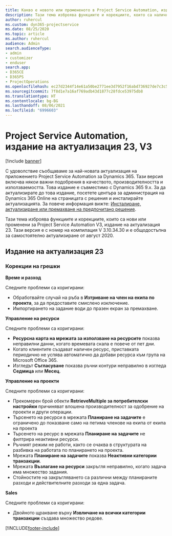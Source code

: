 ```yaml
---
title: Какво е новото или промененото в Project Service Automation, издание на актуализация 23, V3
description: Тази тема изброява функциите и корекциите, които са налични в Project Service Automation V3, издание на актуализация 23, V3.
author: ruhercul
ms.custom: dyn365-projectservice
ms.date: 08/25/2020
ms.topic: article
ms.author: ruhercul
audience: Admin
search.audienceType:
- admin
- customizer
- enduser
search.app:
- D365CE
- D365PS
- ProjectOperations
ms.openlocfilehash: ec27d2344f14e61a50be2771ee3d7952f16abd736927de7c3c5a019351a3e067
ms.sourcegitcommit: 7f8d1e7a16af769adb43d1877c28fdce53975db8
ms.translationtype: HT
ms.contentlocale: bg-BG
ms.lasthandoff: 08/06/2021
ms.locfileid: "6996603"
---
```

# <a name="project-service-automation-update-release-23-v3"></a>Project Service Automation, издание на актуализация 23, V3

[!include [banner](../includes/psa-now-project-operations.md)]

С удоволствие съобщаваме за най-новата актуализация на приложението Project Service Automation за Dynamics 365. Тази версия включва някои важни подобрения в качеството, производителността и използваемостта. Това издание е съвместимо с Dynamics 365 9.x. За да актуализирате до това издание, посетете центъра за администрация на Dynamics 365 Online на страницата с решения и инсталирайте актуализацията. За повече информация вижте: [Инсталиране, актуализиране или премахване на предпочитано решение](/power-platform/admin/install-remove-preferred-solution).

Тази тема изброява функциите и корекциите, които са нови или променени за Project Service Automation V3, издание на актуализация 23. Тази версия е с номер на компилация V 3.10.34.30 и е общодостъпна за самостоятелно актуализиране от август 2020.

## <a name="update-release-23"></a>Издание на актуализация 23

### <a name="bug-fixes"></a>Корекции на грешки

**Време и разход**

Следните проблеми са коригирани:
- Обработвайте случай на ръба в **Изтриване на член на екипа по проекта**, за да предоставите смислено изключение.
- Импортирането на задание води до празен екран за премахване.

**Управление на ресурси**

Следните проблеми са коригирани:

- **Ресурсна карта на мрежата за използване на ресурсите** показва неправилни данни, когато времевата скала е повече от пет дни.
- Когато клиентите създават наличен ресурс, приставката периодично не успява автоматично да добави ресурса към група на Microsoft Office 365.
- Изгледът **Съгласуване** показва ръчни контури неправилно в изгледа **Седмица** или **Месец**.

**Управление на проекти**

Следните проблеми са коригирани:

- Прекомерен брой обекти **RetrieveMultiple за потребителски настройки** причиняват влошена производителност за одобрение на проекти и други операции.
- Търсенето на ресурси в мрежата **Планиране на задачите** е ограничено до показване само на петима членове на екипа от екипа на проекта 
- Търсенето на ресурс в мрежата **Планиране на задачите** не филтрира неактивни ресурси.
- Ръчният режим не работи, както се очаква в структурата на разбивка на работата по планирането на проекта.
- Мрежата **Планиране на задачите** показва **Неактивни категории транзакции**.
- Мрежата **Възлагане на ресурси** закръгля неправилно, когато задача има множество задания.
- Стойностите на закръгляването са различни между планираните разходи и действителните разходи за една задача.

**Sales**

Следните проблеми са коригирани:

- Двойното щракване върху **Извличане на всички категории транзакции** създава множество редове.


[!INCLUDE[footer-include](../includes/footer-banner.md)]